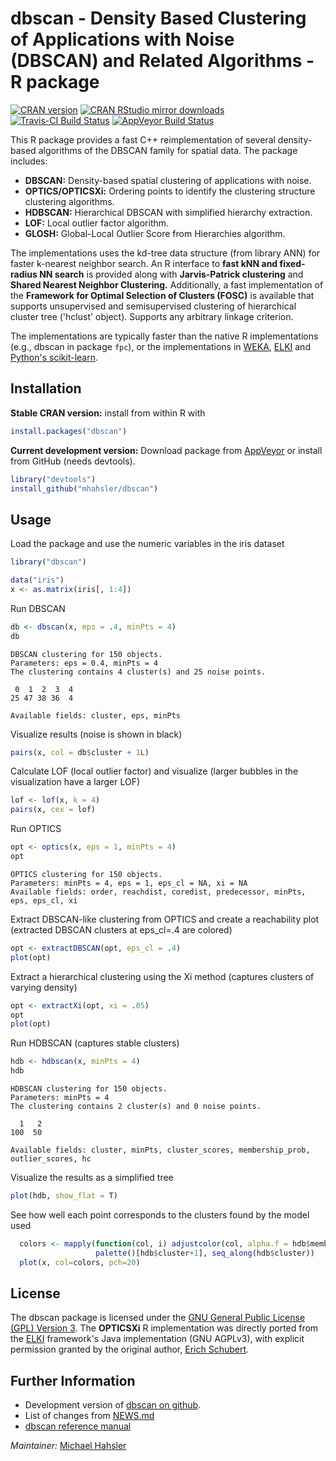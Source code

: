 # dbscan - Density Based Clustering of Applications with Noise (DBSCAN) and Related Algorithms - R package

[![CRAN version](http://www.r-pkg.org/badges/version/dbscan)](https://cran.r-project.org/package=dbscan)
[![CRAN RStudio mirror downloads](http://cranlogs.r-pkg.org/badges/dbscan)](https://cran.r-project.org/package=dbscan)
[![Travis-CI Build Status](https://travis-ci.org/mhahsler/dbscan.svg?branch=master)](https://travis-ci.org/mhahsler/dbscan)
[![AppVeyor Build Status](https://ci.appveyor.com/api/projects/status/github/mhahsler/dbscan?branch=master&svg=true)](https://ci.appveyor.com/project/mhahsler/dbscan)

 This R package provides a fast C++ reimplementation of several density-based algorithms of the DBSCAN 
 family for spatial data. 
 The package includes: 
 
* __DBSCAN:__ Density-based spatial clustering of applications with noise.
* __OPTICS/OPTICSXi:__ Ordering points to identify the clustering structure clustering algorithms.
* __HDBSCAN:__  Hierarchical DBSCAN with simplified hierarchy extraction.
* __LOF:__ Local outlier factor algorithm. 
* __GLOSH:__ Global-Local Outlier Score from Hierarchies algorithm. 

The implementations uses the kd-tree data 
 structure (from library ANN) for faster k-nearest neighbor search. 
 An R interface to __fast kNN and fixed-radius NN search__ is provided along with __Jarvis-Patrick clustering__ and __Shared Nearest Neighbor Clustering.__ Additionally, a fast implementation of the __Framework for Optimal Selection of Clusters (FOSC)__ is
 available that supports unsupervised and semisupervised clustering of hierarchical cluster tree ('hclust' object). 
 Supports any arbitrary linkage criterion. 

The implementations are typically faster than the native R implementations (e.g., dbscan in package `fpc`), or the 
implementations in [WEKA](http://www.cs.waikato.ac.nz/ml/weka/), [ELKI](https://elki-project.github.io/) and [Python's scikit-learn](http://scikit-learn.org/).

## Installation

__Stable CRAN version:__ install from within R with
```R
install.packages("dbscan")
```
__Current development version:__ Download package from [AppVeyor](https://ci.appveyor.com/project/mhahsler/dbscan/build/artifacts) or install from GitHub (needs devtools).
```R 
library("devtools")
install_github("mhahsler/dbscan")
```

## Usage

Load the package and use the numeric variables in the iris dataset
```R
library("dbscan")

data("iris")
x <- as.matrix(iris[, 1:4])
```

Run DBSCAN
```R
db <- dbscan(x, eps = .4, minPts = 4)
db
```

```
DBSCAN clustering for 150 objects.
Parameters: eps = 0.4, minPts = 4
The clustering contains 4 cluster(s) and 25 noise points.

 0  1  2  3  4 
25 47 38 36  4 

Available fields: cluster, eps, minPts
```

Visualize results (noise is shown in black)
```R
pairs(x, col = db$cluster + 1L)
```


Calculate LOF (local outlier factor) 
and visualize (larger bubbles in the visualization have a larger LOF)
```R
lof <- lof(x, k = 4)
pairs(x, cex = lof)
```

Run OPTICS
```R
opt <- optics(x, eps = 1, minPts = 4)
opt
```

```
OPTICS clustering for 150 objects.
Parameters: minPts = 4, eps = 1, eps_cl = NA, xi = NA
Available fields: order, reachdist, coredist, predecessor, minPts, eps, eps_cl, xi
```

Extract DBSCAN-like clustering from OPTICS 
and create a reachability plot (extracted DBSCAN clusters at eps_cl=.4 are colored)
```R
opt <- extractDBSCAN(opt, eps_cl = .4)
plot(opt)
```

Extract a hierarchical clustering using the Xi method (captures clusters of varying density)
```R
opt <- extractXi(opt, xi = .05)
opt
plot(opt)
```

Run HDBSCAN (captures stable clusters)
```R
hdb <- hdbscan(x, minPts = 4)
hdb
```

```
HDBSCAN clustering for 150 objects.
Parameters: minPts = 4
The clustering contains 2 cluster(s) and 0 noise points.

  1   2 
100  50 

Available fields: cluster, minPts, cluster_scores, membership_prob, outlier_scores, hc
```

Visualize the results as a simplified tree 
```R
plot(hdb, show_flat = T)
```

See how well each point corresponds to the clusters found by the model used
```R
  colors <- mapply(function(col, i) adjustcolor(col, alpha.f = hdb$membership_prob[i]), 
                   palette()[hdb$cluster+1], seq_along(hdb$cluster))
  plot(x, col=colors, pch=20)
```

## License 
The dbscan package is licensed under the [GNU General Public License (GPL) Version 3](http://www.gnu.org/licenses/gpl-3.0.en.html). The __OPTICSXi__ R implementation was directly ported from the [ELKI](http://elki.dbs.ifi.lmu.de/) framework's Java implementation (GNU AGPLv3), with explicit permission granted by the original author, [Erich Schubert](http://www.dbs.ifi.lmu.de/cms/Erich_Schubert).  


## Further Information

* Development version of [dbscan on github](https://github.com/mhahsler/dbscan).
* List of changes from [NEWS.md](https://github.com/mhahsler/dbscan/blob/master/NEWS.md)
* [dbscan reference manual](https://cran.r-project.org/package=dbscan/dbscan.pdf)

_Maintainer:_ [Michael Hahsler](http://michael.hahsler.net)


